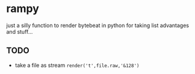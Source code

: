 # rampy
just a silly function to render bytebeat in python for taking list advantages and stuff...

## TODO

+ take a file as stream `render('t',file.raw,'&128')`
